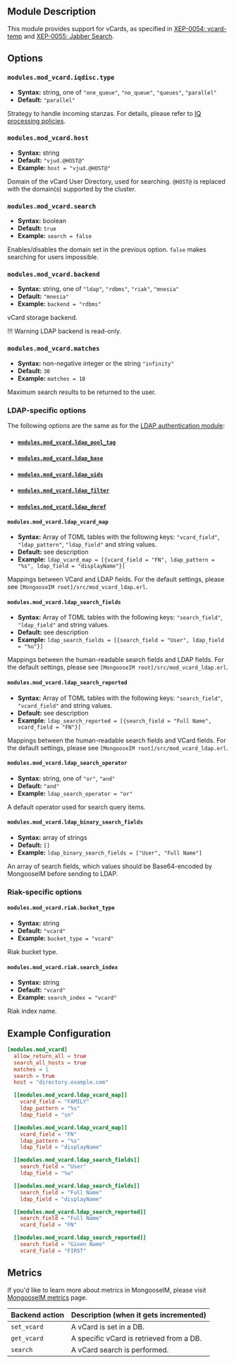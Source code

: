## Module Description

This module provides support for vCards, as specified in [XEP-0054: vcard-temp](http://xmpp.org/extensions/xep-0054.html) and [XEP-0055: Jabber Search](http://xmpp.org/extensions/xep-0055.html).

## Options

### `modules.mod_vcard.iqdisc.type`
* **Syntax:** string, one of `"one_queue"`, `"no_queue"`, `"queues"`, `"parallel"`
* **Default:** `"parallel"`

Strategy to handle incoming stanzas. For details, please refer to
[IQ processing policies](../configuration/Modules.md#iq-processing-policies).

### `modules.mod_vcard.host`
* **Syntax:** string
* **Default:** `"vjud.@HOST@"`
* **Example:** `host = "vjud.@HOST@"`

Domain of the vCard User Directory, used for searching.
`@HOST@` is replaced with the domain(s) supported by the cluster.

### `modules.mod_vcard.search`
* **Syntax:** boolean
* **Default:** `true`
* **Example:** `search = false`

Enables/disables the domain set in the previous option. `false` makes searching for users impossible.

### `modules.mod_vcard.backend`
* **Syntax:** string, one of `"ldap"`, `"rdbms"`, `"riak"`, `"mnesia"`
* **Default:** `"mnesia"`
* **Example:** `backend = "rdbms"`

vCard storage backend.

!!! Warning 
    LDAP backend is read-only.

### `modules.mod_vcard.matches`
* **Syntax:** non-negative integer or the string `"infinity"`
* **Default:** `30`
* **Example:** `matches = 10`

Maximum search results to be returned to the user.

### LDAP-specific options

The following options are the same as for the [LDAP authentication module](../authentication-methods/ldap.md#configuration-options):

* #### [`modules.mod_vcard.ldap_pool_tag`](../authentication-methods/ldap.md#authldappool_tag)
* #### [`modules.mod_vcard.ldap_base`](../authentication-methods/ldap.md#authldapbase)
* #### [`modules.mod_vcard.ldap_uids`](../authentication-methods/ldap.md#authldapuids)
* #### [`modules.mod_vcard.ldap_filter`](../authentication-methods/ldap.md#authldapfilter)
* #### [`modules.mod_vcard.ldap_deref`](../authentication-methods/ldap.md#authldapderef)

#### `modules.mod_vcard.ldap_vcard_map`
* **Syntax:** Array of TOML tables with the following keys: `"vcard_field"`, `"ldap_pattern"`, `"ldap_field"` and string values.
* **Default:** see description
* **Example:** `ldap_vcard_map = [{vcard_field = "FN", ldap_pattern = "%s", ldap_field = "displayName"}]`

Mappings between VCard and LDAP fields. For the default settings, please see `[MongooseIM root]/src/mod_vcard_ldap.erl`.

#### `modules.mod_vcard.ldap_search_fields`
* **Syntax:** Array of TOML tables with the following keys: `"search_field"`, `"ldap_field"` and string values.
* **Default:** see description
* **Example:** `ldap_search_fields = [{search_field = "User", ldap_field = "%u"}]`

Mappings between the human-readable search fields and LDAP fields.
For the default settings, please see `[MongooseIM root]/src/mod_vcard_ldap.erl`.

#### `modules.mod_vcard.ldap_search_reported`
* **Syntax:** Array of TOML tables with the following keys: `"search_field"`, `"vcard_field"` and string values.
* **Default:** see description
* **Example:** `ldap_search_reported = [{search_field = "Full Name", vcard_field = "FN"}]`

Mappings between the human-readable search fields and VCard fields.
For the default settings, please see `[MongooseIM root]/src/mod_vcard_ldap.erl`.

#### `modules.mod_vcard.ldap_search_operator`
* **Syntax:** string, one of `"or"`, `"and"`
* **Default:** `"and"`
* **Example:** `ldap_search_operator = "or"`

A default operator used for search query items.

#### `modules.mod_vcard.ldap_binary_search_fields`
* **Syntax:** array of strings
* **Default:** `[]`
* **Example:** `ldap_binary_search_fields = ["User", "Full Name"]`

An array of search fields, which values should be Base64-encoded by MongooseIM before sending to LDAP.

### Riak-specific options

#### `modules.mod_vcard.riak.bucket_type`
* **Syntax:** string
* **Default:** `"vcard"`
* **Example:** `bucket_type = "vcard"`

Riak bucket type.

#### `modules.mod_vcard.riak.search_index`
* **Syntax:** string
* **Default:** `"vcard"`
* **Example:** `search_index = "vcard"`

Riak index name.

## Example Configuration

```toml
[modules.mod_vcard]
  allow_return_all = true
  search_all_hosts = true
  matches = 1
  search = true
  host = "directory.example.com"

  [[modules.mod_vcard.ldap_vcard_map]]
    vcard_field = "FAMILY"
    ldap_pattern = "%s"
    ldap_field = "sn"

  [[modules.mod_vcard.ldap_vcard_map]]
    vcard_field = "FN"
    ldap_pattern = "%s"
    ldap_field = "displayName"

  [[modules.mod_vcard.ldap_search_fields]]
    search_field = "User"
    ldap_field = "%u"

  [[modules.mod_vcard.ldap_search_fields]]
    search_field = "Full Name"
    ldap_field = "displayName"

  [[modules.mod_vcard.ldap_search_reported]]
    search_field = "Full Name"
    vcard_field = "FN"

  [[modules.mod_vcard.ldap_search_reported]]
    search_field = "Given Name"
    vcard_field = "FIRST"
```

## Metrics

If you'd like to learn more about metrics in MongooseIM, please visit [MongooseIM metrics](../operation-and-maintenance/MongooseIM-metrics.md) page.

| Backend action | Description (when it gets incremented) |
| ---- | -------------------------------------- |
| `set_vcard` | A vCard is set in a DB. |
| `get_vcard` | A specific vCard is retrieved from a DB. |
| `search` | A vCard search is performed. |

